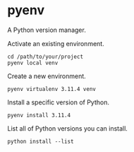 # pyenv

A Python version manager.

Activate an existing environment.

```console
cd /path/to/your/project
pyenv local venv
```

Create a new environment.

```console
pyenv virtualenv 3.11.4 venv
```

Install a specific version of Python.

```console
pyenv install 3.11.4
```

List all of Python versions you can install.

```console
python install --list
```
